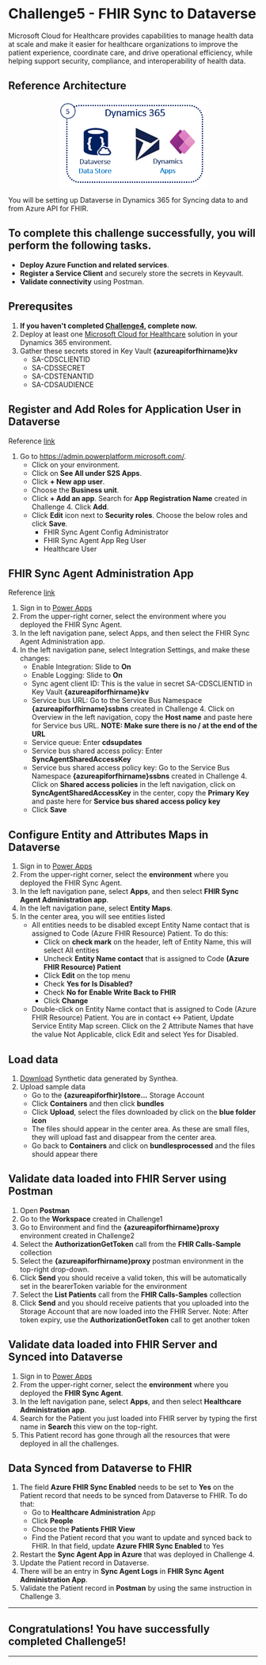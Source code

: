 # Challenge5 - FHIR Sync to Dataverse

Microsoft Cloud for Healthcare provides capabilities to manage health data at scale and make it easier for healthcare organizations to improve the patient experience, coordinate care, and drive operational efficiency, while helping support security, compliance, and interoperability of health data.

## Reference Architecture
<center><img src="../images/fhir-dv.png" width="300"></center>

You will be setting up Dataverse in Dynamics 365 for Syncing data to and from Azure API for FHIR.

## To complete this challenge successfully, you will perform the following tasks.

* **Deploy Azure Function and related services**. 
* **Register a Service Client** and securely store the secrets in Keyvault.
* **Validate connectivity** using Postman.

## Prerequsites

1. **If you haven't completed [Challenge4](../Challenge4-FHIRSyncAgent/ReadMe.md), complete now.**
2. Deploy at least one [Microsoft Cloud for Healthcare](https://docs.microsoft.com/en-us/industry/healthcare/configure-cloud-for-healthcare#use-the-microsoft-cloud-solution-center-for-setup) solution in your Dynamics 365 environment.
3. Gather these secrets stored in Key Vault **{azureapiforfhirname}kv**
   * SA-CDSCLIENTID
   * SA-CDSSECRET
   * SA-CDSTENANTID
   * SA-CDSAUDIENCE

## Register and Add Roles for Application User in Dataverse
Reference [link](https://docs.microsoft.com/en-us/dynamics365/industry/healthcare/configure-sync-clinical-data#update-integration-settings)
1. Go to https://admin.powerplatform.microsoft.com/. 
   * Click on your environment. 
   * Click on **See All under S2S Apps**. 
   * Click **+ New app user**. 
   * Choose the **Business unit**. 
   * Click **+ Add an app**. Search for **App Registration Name** created in Challenge 4. Click **Add**.
   * Click **Edit** icon next to **Security roles**. Choose the below roles and click **Save**.
      * FHIR Sync Agent Config Administrator 
      * FHIR Sync Agent App Reg User 
      * Healthcare User  

## FHIR Sync Agent Administration App
Reference [link](https://docs.microsoft.com/en-us/dynamics365/industry/healthcare/configure-sync-clinical-data#use-fhir-sync-agent-administration)
1. Sign in to [Power Apps](https://make.powerapps.com/)
2. From the upper-right corner, select the environment where you deployed the FHIR Sync Agent.
3. In the left navigation pane, select Apps, and then select the FHIR Sync Agent Administration app.
4. In the left navigation pane, select Integration Settings, and make these changes:
   * Enable Integration: Slide to **On**
   * Enable Logging: Slide to **On**
   * Sync agent client ID: This is the value in secret SA-CDSCLIENTID in Key Vault **{azureapiforfhirname}kv**
   * Service bus URL: Go to the Service Bus Namespace **{azureapiforfhirname}ssbns** created in Challenge 4. Click on Overview in the left navigation, copy the **Host name** and paste here for Service bus URL. **NOTE: Make sure there is no / at the end of the URL**
   * Service queue: Enter **cdsupdates**
   * Service bus shared access policy: Enter **SyncAgentSharedAccessKey**
   * Service bus shared access policy key: Go to the Service Bus Namespace **{azureapiforfhirname}ssbns** created in Challenge 4. Click on **Shared access policies** in the left navigation, click on **SyncAgentSharedAccessKey** in the center, copy the **Primary Key** and paste here for **Service bus shared access policy key**
   * Click **Save**

## Configure Entity and Attributes Maps in Dataverse
1. Sign in to [Power Apps](https://make.powerapps.com/)
2. From the upper-right corner, select the **environment** where you deployed the FHIR Sync Agent.
3. In the left navigation pane, select **Apps**, and then select **FHIR Sync Agent Administration app**.
4. In the left navigation pane, select **Entity Maps**.
5. In the center area, you will see entities listed
   * All entities needs to be disabled except Entity Name contact that is assigned to Code (Azure FHIR Resource) Patient. To do this:
      * Click on **check mark** on the header, left of Entity Name, this will select All entities
      * Uncheck **Entity Name contact** that is assigned to Code **(Azure FHIR Resource) Patient**
      * Click **Edit** on the top menu
      * Check **Yes for Is Disabled?**
      * Check **No for Enable Write Back to FHIR**
      * Click **Change**
   * Double-click on Entity Name contact that is assigned to Code (Azure FHIR Resource) Patient. You are in contact <-> Patient, Update Service Entity Map screen. Click on the 2 Attribute Names that have the value Not Applicable, click Edit and select Yes for Disabled.

## Load data
1. [Download](../SampleDataForSync) Synthetic data generated by Synthea.
2. Upload sample data
   * Go to the **{azureapiforfhir}lstore...** Storage Account
   * Click **Containers** and then click **bundles**
   * Click **Upload**, select the files downloaded by click on the **blue folder icon**
   * The files should appear in the center area. As these are small files, they will upload fast and disappear from the center area.
   * Go back to **Containers** and click on **bundlesprocessed** and the files should appear there

## Validate data loaded into FHIR Server using Postman
1. Open **Postman**
2. Go to the **Workspace** created in Challenge1
3. Go to Environment and find the **{azureapiforfhirname}proxy** environment created in Challenge2
4. Select the **AuthorizationGetToken** call from the **FHIR Calls-Sample** collection 
7. Select the **{azureapiforfhirname}proxy** postman environment in the top-right drop-down. 
8. Click **Send** you should receive a valid token, this will be automatically set in the bearerToken variable for the environment
9. Select the **List Patients** call from the **FHIR Calls-Samples** collection
10. Click **Send** and you should receive patients that you uploaded into the Storage Account that are now loaded into the FHIR Server.
Note: After token expiry, use the **AuthorizationGetToken** call to get another token

## Validate data loaded into FHIR Server and Synced into Dataverse
1. Sign in to [Power Apps](https://make.powerapps.com/)
2. From the upper-right corner, select the **environment** where you deployed the **FHIR Sync Agent**.
3. In the left navigation pane, select **Apps**, and then select **Healthcare Administration app**.
4. Search for the Patient you just loaded into FHIR server by typing the first name in **Search** this view on the top-right.
5. This Patient record has gone through all the resources that were deployed in all the challenges.

## Data Synced from Dataverse to FHIR
1. The field **Azure FHIR Sync Enabled** needs to be set to **Yes** on the Patient record that needs to be synced from Dataverse to FHIR. To do that:
   * Go to **Healthcare Administration** App
   * Click **People**
   * Choose the **Patients FHIR View**
   * Find the Patient record that you want to update and synced back to FHIR. In that field, update **Azure FHIR Sync Enabled** to Yes 
2. Restart the **Sync Agent App in Azure** that was deployed in Challenge 4.
3. Update the Patient record in Dataverse.
4. There will be an entry in **Sync Agent Logs** in **FHIR Sync Agent Administration App**.
5. Validate the Patient record in **Postman** by using the same instruction in Challenge 3.

---

## Congratulations! You have successfully completed Challenge5! 

---


